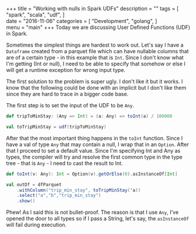  +++
title = "Working with nulls in Spark UDFs"
description = ""
tags = [
    "spark",
    "scala",
    "udf",
]   
date = "2016-11-06"
categories = [
    "Development",
    "golang",
]   
menu = "main"
+++
Today we are discussing User Defined Functions (UDF) in Spark. 

Sometimes the simplest things are hardest to work out. Let's say I have a `Dataframe` created from a parquet file which can have nullable columns that are of a certain type - in this example that is `Int`. Since I don't know what I'm getting (Int or null), I need to be able to specify that somehow or else I will get a runtime exception for wrong input type. 

The first solution to the problem is super ugly. I don't like it but it works. I know that the following could be done with an implicit but I don't like them since they are hard to trace in a bigger code base.

The first step is to  set the input of the UDF to be `Any`.
```scala
def tripToMinStay: (Any => Int) = (a: Any) => toInt(a) / 100000

val toTripMinStay = udf(tripToMinStay)
```

After that the most important thing happens in the `toInt` function. Since I have a val of type `Any` that may contain a null, I wrap that in an `Option`. After that I proceed to set a default value. Since I'm specifying Int and Any as types, the compiler will try and resolve the first common type     in the type tree - that is `Any` - I need to cast the result to Int.

```scala
def toInt(v: Any): Int = Option(v).getOrElse(0).asInstanceOf[Int]
``` 

```scala
val outDf = dfParquet
    .withColumn("trip_min_stay", toTripMinStay('a))
    .select("a","b","trip_min_stay")
    .show()
```

Phew! As I said this is not bullet-proof. The reason is that I use `Any`, I've opened the door to all types so if I pass a String, let's say, the `asInstanceOf` will fail during execution.

